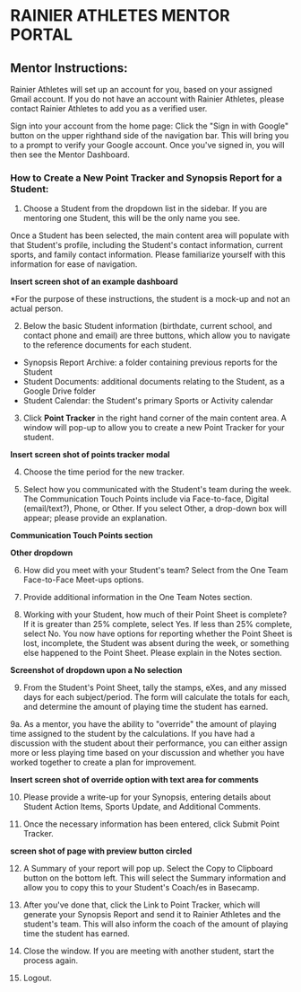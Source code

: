 # RAINIER ATHLETES MENTOR PORTAL

## Mentor Instructions:
Rainier Athletes will set up an account for you, based on your assigned Gmail account. If you do not have an account with Rainier Athletes, please contact Rainier Athletes to add you as a verified user.

Sign into your account from the home page: Click the "Sign in with Google" button on the upper righthand side of the navigation bar. This will bring you to a prompt to verify your Google account. Once you've signed in, you will then see the Mentor Dashboard. 

### How to Create a New Point Tracker and Synopsis Report for a Student:

1. Choose a Student from the dropdown list in the sidebar. If you are mentoring one Student, this will be the only name you see. 

Once a Student has been selected, the main content area will populate with that Student's profile, including the Student's contact information, current sports, and family contact information. Please familiarize yourself with this information for ease of navigation.

**Insert screen shot of an example dashboard**

*For the purpose of these instructions, the student is a mock-up and not an actual person.

2. Below the basic Student information (birthdate, current school, and contact phone and email) are three buttons, which allow you to navigate to the reference documents for each student.
- Synopsis Report Archive: a folder containing previous reports for the Student
- Student Documents: additional documents relating to the Student, as a Google Drive folder
- Student Calendar: the Student's primary Sports or Activity calendar

3. Click **Point Tracker** in the right hand corner of the main content area. A window will pop-up to allow you to create a new Point Tracker for your student.

**Insert screen shot of points tracker modal**

4. Choose the time period for the new tracker.

5. Select how you communicated with the Student's team during the week. The Communication Touch Points include via Face-to-face, Digital (email/text?), Phone, or Other. If you select Other, a drop-down box will appear; please provide an explanation. 

**Communication Touch Points section**

**Other dropdown**

6. How did you meet with your Student's team? Select from the One Team Face-to-Face Meet-ups options.

7. Provide additional information in the One Team Notes section. 

8. Working with your Student, how much of their Point Sheet is complete? If it is greater than 25% complete, select Yes. If less than 25% complete, select No. You now have options for reporting whether the Point Sheet is lost, incomplete, the Student was absent during the week, or something else happened to the Point Sheet. Please explain in the Notes section.

**Screenshot of dropdown upon a No selection**

9. From the Student's Point Sheet, tally the stamps, eXes, and any missed days for each subject/period. The form will calculate the totals for each, and determine the amount of playing time the student has earned.

  9a. As a mentor, you have the ability to "override" the amount of playing time assigned to the student by the calculations. If you have had a discussion with the student about their performance, you can either assign more or less playing time based on your discussion and whether you have worked together to create a plan for improvement.

  **Insert screen shot of override option with text area for comments**

10. Please provide a write-up for your Synopsis, entering details about Student Action Items, Sports Update, and Additional Comments.

11. Once the necessary information has been entered, click Submit Point Tracker.

**screen shot of page with preview button circled** 

  12. A Summary of your report will pop up. Select the Copy to Clipboard button on the bottom left. This will select the Summary information and allow you to copy this to your Student's Coach/es in Basecamp.

13. After you've done that, click the Link to Point Tracker, which will generate your Synopsis Report and send it to Rainier Athletes and the student's team. This will also inform the coach of the amount of playing time the student has earned.

14. Close the window. If you are meeting with another student, start the process again.

15. Logout.
